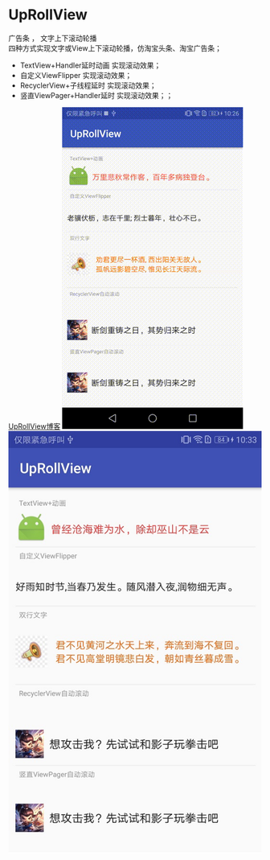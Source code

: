 # UpRollView
广告条 ， 文字上下滚动轮播<br/>
四种方式实现文字或View上下滚动轮播，仿淘宝头条、淘宝广告条；<br/>
- TextView+Handler延时动画 实现滚动效果；
- 自定义ViewFlipper 实现滚动效果；
- RecyclerView+子线程延时 实现滚动效果；
- 竖直ViewPager+Handler延时 实现滚动效果；；<br/>

[UpRollView博客](https://blog.csdn.net/qq_35605213/article/details/106519765)
![运行时动态图](https://github.com/CuiChenbo/UpRollView/blob/master/images/T823.gif)
![效果图](https://github.com/CuiChenbo/UpRollView/blob/master/images/TI00603103833.jpg)

